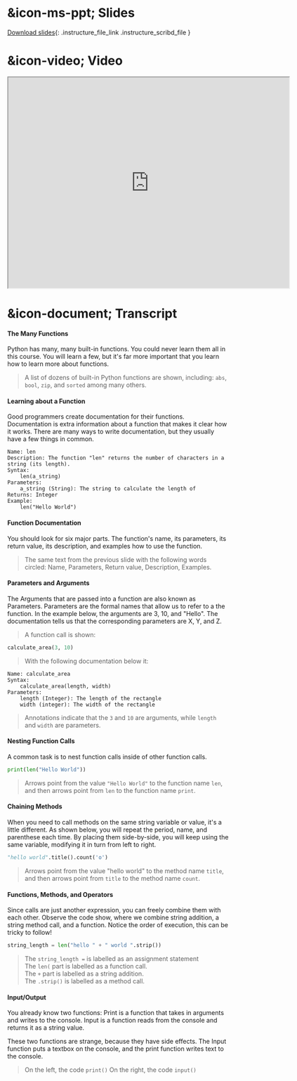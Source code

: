 # &icon-ms-ppt; Slides

[Download slides](https://udel.instructure.com/files/74875417/download){: .instructure_file_link .instructure_scribd_file }

# &icon-video; Video

<iframe style="width: 640px; height: 480px;" width="300" height="150" allowfullscreen="allowfullscreen" webkitallowfullscreen="webkitallowfullscreen" mozallowfullscreen="mozallowfullscreen"
title="Introduction.pdf"
src="https://www.youtube.com/embed/vWJCOoQxUAc?feature=oembed&amp;rel=0" 
></iframe>

# &icon-document; Transcript

#### The Many Functions
Python has many, many built-in functions.
You could never learn them all in this course.
You will learn a few, but it's far more important that you learn how to learn more about functions.

> A list of dozens of built-in Python functions are shown, including: `abs`, `bool`, `zip`, and `sorted` among many others.

#### Learning about a Function
Good programmers create documentation for their functions.
Documentation is extra information about a function that makes it clear how it works.
There are many ways to write documentation, but they usually have a few things in common.

    Name: len
    Description: The function "len" returns the number of characters in a string (its length).
    Syntax:
    	len(a_string)
    Parameters:
    	a_string (String): The string to calculate the length of
    Returns: Integer
    Example:
        len("Hello World")


#### Function Documentation
You should look for six major parts.
The function's name, its parameters, its return value, its description, and examples how to use the function.

> The same text from the previous slide with the following words circled: Name, Parameters, Return value, Description, Examples.

#### Parameters and Arguments
The Arguments that are passed into a function are also known as Parameters.
Parameters are the formal names that allow us to refer to a the function.
In the example below, the arguments are 3, 10, and "Hello".
The documentation tells us that the corresponding parameters are X, Y, and Z.

> A function call is shown:

```python
calculate_area(3, 10)
```

> With the following documentation below it:

    Name: calculate_area
    Syntax:
        calculate_area(length, width)
    Parameters:
        length (Integer): The length of the rectangle
        width (integer): The width of the rectangle
        
> Annotations indicate that the `3` and `10` are arguments, while `length` and `width` are parameters.

#### Nesting Function Calls

A common task is to nest function calls inside of other function calls.

```python
print(len("Hello World"))
```

> Arrows point from the value `"Hello World"` to the function name `len`, and then arrows point from `len` to the function name `print`.

#### Chaining Methods
When you need to call methods on the same string variable or value, it's a little different.
As shown below, you will repeat the period, name, and parenthese each time.
By placing them side-by-side, you will keep using the same variable, modifying it in turn from left to right.

```python
"hello world".title().count('o')
```

> Arrows point from the value "hello world" to the method name `title`, and then arrows point from `title` to the method name `count`.

#### Functions, Methods, and Operators

Since calls are just another expression, you can freely combine them with each other.
Observe the code show, where we combine string addition, a string method call, and a function.
Notice the order of execution, this can be tricky to follow!

```python
string_length = len("hello " + " world ".strip())
```

> The `string_length =` is labelled as an assignment statement  
> The `len(` part is labelled as a function call.  
> The `+` part is labelled as a string addition.  
> The `.strip()` is labelled as a method call.

#### Input/Output

You already know two functions:
Print is a function that takes in arguments and writes to the console.
Input is a function reads from the console and returns it as a string value.

These two functions are strange, because they have side effects.
The Input function puts a textbox on the console, and the print function writes text to the console.

> On the left, the code `print()`
> On the right, the code `input()`
